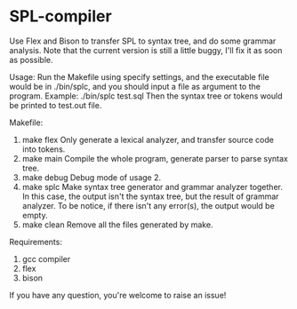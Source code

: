 # SPL-compiler
 Use Flex and Bison to transfer SPL to syntax tree, and do some grammar analysis.
 Note that the current version is still a little buggy, I'll fix it as soon as possible.

Usage:
Run the Makefile using specify settings, and the executable file would be
	in ./bin/splc, and you should input a file as argument to the program.
Example: ./bin/splc test.sql
Then the syntax tree or tokens would be printed to test.out file.

Makefile:
1. make flex
	Only generate a lexical analyzer, and transfer source code into tokens.
2. make main
	Compile the whole program, generate parser to parse syntax tree.
3. make debug
	Debug mode of usage 2.
4. make splc
	Make syntax tree generator and grammar analyzer together.
	In this case, the output isn't the syntax tree, but the result
	of grammar analyzer.
	To be notice, if there isn't any error(s), the output would
	be empty.
5. make clean
	Remove all the files generated by make.

Requirements:
1. gcc compiler
2. flex
3. bison

If you have any question, you're welcome to raise an issue!